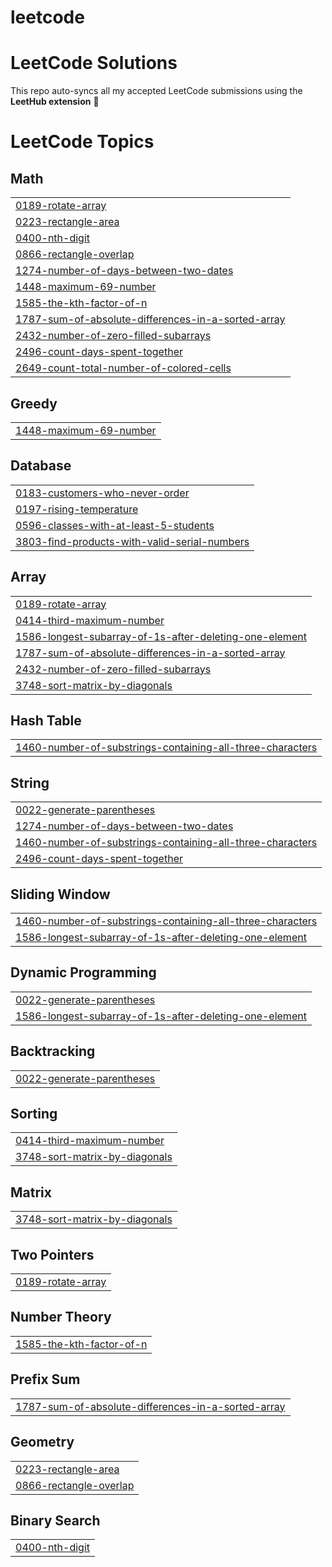 # leetcode
# LeetCode Solutions

This repo auto-syncs all my accepted LeetCode submissions using the **LeetHub extension** 🚀  

<!---LeetCode Topics Start-->
# LeetCode Topics
## Math
|  |
| ------- |
| [0189-rotate-array](https://github.com/anilnunnagopula/leetcode/tree/master/0189-rotate-array) |
| [0223-rectangle-area](https://github.com/anilnunnagopula/leetcode/tree/master/0223-rectangle-area) |
| [0400-nth-digit](https://github.com/anilnunnagopula/leetcode/tree/master/0400-nth-digit) |
| [0866-rectangle-overlap](https://github.com/anilnunnagopula/leetcode/tree/master/0866-rectangle-overlap) |
| [1274-number-of-days-between-two-dates](https://github.com/anilnunnagopula/leetcode/tree/master/1274-number-of-days-between-two-dates) |
| [1448-maximum-69-number](https://github.com/anilnunnagopula/leetcode/tree/master/1448-maximum-69-number) |
| [1585-the-kth-factor-of-n](https://github.com/anilnunnagopula/leetcode/tree/master/1585-the-kth-factor-of-n) |
| [1787-sum-of-absolute-differences-in-a-sorted-array](https://github.com/anilnunnagopula/leetcode/tree/master/1787-sum-of-absolute-differences-in-a-sorted-array) |
| [2432-number-of-zero-filled-subarrays](https://github.com/anilnunnagopula/leetcode/tree/master/2432-number-of-zero-filled-subarrays) |
| [2496-count-days-spent-together](https://github.com/anilnunnagopula/leetcode/tree/master/2496-count-days-spent-together) |
| [2649-count-total-number-of-colored-cells](https://github.com/anilnunnagopula/leetcode/tree/master/2649-count-total-number-of-colored-cells) |
## Greedy
|  |
| ------- |
| [1448-maximum-69-number](https://github.com/anilnunnagopula/leetcode/tree/master/1448-maximum-69-number) |
## Database
|  |
| ------- |
| [0183-customers-who-never-order](https://github.com/anilnunnagopula/leetcode/tree/master/0183-customers-who-never-order) |
| [0197-rising-temperature](https://github.com/anilnunnagopula/leetcode/tree/master/0197-rising-temperature) |
| [0596-classes-with-at-least-5-students](https://github.com/anilnunnagopula/leetcode/tree/master/0596-classes-with-at-least-5-students) |
| [3803-find-products-with-valid-serial-numbers](https://github.com/anilnunnagopula/leetcode/tree/master/3803-find-products-with-valid-serial-numbers) |
## Array
|  |
| ------- |
| [0189-rotate-array](https://github.com/anilnunnagopula/leetcode/tree/master/0189-rotate-array) |
| [0414-third-maximum-number](https://github.com/anilnunnagopula/leetcode/tree/master/0414-third-maximum-number) |
| [1586-longest-subarray-of-1s-after-deleting-one-element](https://github.com/anilnunnagopula/leetcode/tree/master/1586-longest-subarray-of-1s-after-deleting-one-element) |
| [1787-sum-of-absolute-differences-in-a-sorted-array](https://github.com/anilnunnagopula/leetcode/tree/master/1787-sum-of-absolute-differences-in-a-sorted-array) |
| [2432-number-of-zero-filled-subarrays](https://github.com/anilnunnagopula/leetcode/tree/master/2432-number-of-zero-filled-subarrays) |
| [3748-sort-matrix-by-diagonals](https://github.com/anilnunnagopula/leetcode/tree/master/3748-sort-matrix-by-diagonals) |
## Hash Table
|  |
| ------- |
| [1460-number-of-substrings-containing-all-three-characters](https://github.com/anilnunnagopula/leetcode/tree/master/1460-number-of-substrings-containing-all-three-characters) |
## String
|  |
| ------- |
| [0022-generate-parentheses](https://github.com/anilnunnagopula/leetcode/tree/master/0022-generate-parentheses) |
| [1274-number-of-days-between-two-dates](https://github.com/anilnunnagopula/leetcode/tree/master/1274-number-of-days-between-two-dates) |
| [1460-number-of-substrings-containing-all-three-characters](https://github.com/anilnunnagopula/leetcode/tree/master/1460-number-of-substrings-containing-all-three-characters) |
| [2496-count-days-spent-together](https://github.com/anilnunnagopula/leetcode/tree/master/2496-count-days-spent-together) |
## Sliding Window
|  |
| ------- |
| [1460-number-of-substrings-containing-all-three-characters](https://github.com/anilnunnagopula/leetcode/tree/master/1460-number-of-substrings-containing-all-three-characters) |
| [1586-longest-subarray-of-1s-after-deleting-one-element](https://github.com/anilnunnagopula/leetcode/tree/master/1586-longest-subarray-of-1s-after-deleting-one-element) |
## Dynamic Programming
|  |
| ------- |
| [0022-generate-parentheses](https://github.com/anilnunnagopula/leetcode/tree/master/0022-generate-parentheses) |
| [1586-longest-subarray-of-1s-after-deleting-one-element](https://github.com/anilnunnagopula/leetcode/tree/master/1586-longest-subarray-of-1s-after-deleting-one-element) |
## Backtracking
|  |
| ------- |
| [0022-generate-parentheses](https://github.com/anilnunnagopula/leetcode/tree/master/0022-generate-parentheses) |
## Sorting
|  |
| ------- |
| [0414-third-maximum-number](https://github.com/anilnunnagopula/leetcode/tree/master/0414-third-maximum-number) |
| [3748-sort-matrix-by-diagonals](https://github.com/anilnunnagopula/leetcode/tree/master/3748-sort-matrix-by-diagonals) |
## Matrix
|  |
| ------- |
| [3748-sort-matrix-by-diagonals](https://github.com/anilnunnagopula/leetcode/tree/master/3748-sort-matrix-by-diagonals) |
## Two Pointers
|  |
| ------- |
| [0189-rotate-array](https://github.com/anilnunnagopula/leetcode/tree/master/0189-rotate-array) |
## Number Theory
|  |
| ------- |
| [1585-the-kth-factor-of-n](https://github.com/anilnunnagopula/leetcode/tree/master/1585-the-kth-factor-of-n) |
## Prefix Sum
|  |
| ------- |
| [1787-sum-of-absolute-differences-in-a-sorted-array](https://github.com/anilnunnagopula/leetcode/tree/master/1787-sum-of-absolute-differences-in-a-sorted-array) |
## Geometry
|  |
| ------- |
| [0223-rectangle-area](https://github.com/anilnunnagopula/leetcode/tree/master/0223-rectangle-area) |
| [0866-rectangle-overlap](https://github.com/anilnunnagopula/leetcode/tree/master/0866-rectangle-overlap) |
## Binary Search
|  |
| ------- |
| [0400-nth-digit](https://github.com/anilnunnagopula/leetcode/tree/master/0400-nth-digit) |
<!---LeetCode Topics End-->